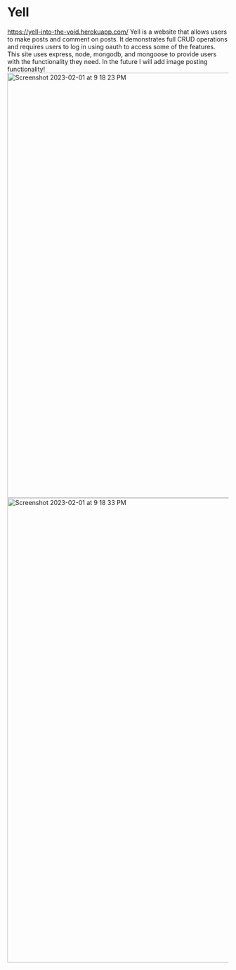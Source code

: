 # Yell
https://yell-into-the-void.herokuapp.com/
Yell is a website that allows users to make posts and comment on posts. It demonstrates full CRUD operations and requires
users to log in using oauth to access some of the features.
This site uses express, node, mongodb, and mongoose to provide users with the functionality they need.
In the future I will add image posting functionality!<img width="967" alt="Screenshot 2023-02-01 at 9 18 23 PM" src="https://user-images.githubusercontent.com/110638501/216238322-29193466-b714-45c9-b162-df65916470df.png">
<img width="1057" alt="Screenshot 2023-02-01 at 9 18 33 PM" src="https://user-images.githubusercontent.com/110638501/216238357-321b275e-7f00-4bbc-858c-ce8e9ca7d6f4.png">
